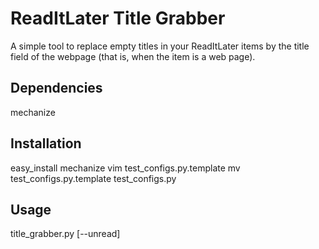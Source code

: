 # ReadItLater Title Grabber

A simple tool to replace empty titles in your ReadItLater items by the title field of the webpage (that is, when the item is a web page).

## Dependencies

mechanize

## Installation

  easy_install mechanize
  vim test_configs.py.template
  mv test_configs.py.template test_configs.py

## Usage

  title_grabber.py [--unread]


